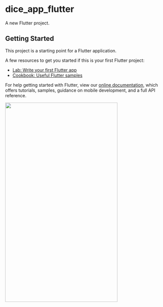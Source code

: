 # dice_app_flutter

A new Flutter project.

## Getting Started

This project is a starting point for a Flutter application.

A few resources to get you started if this is your first Flutter project:

- [Lab: Write your first Flutter app](https://flutter.dev/docs/get-started/codelab)
- [Cookbook: Useful Flutter samples](https://flutter.dev/docs/cookbook)

For help getting started with Flutter, view our
[online documentation](https://flutter.dev/docs), which offers tutorials,
samples, guidance on mobile development, and a full API reference.

<!-- ![Simulator Screen Shot - iPhone 12 Pro Max - 2021-07-07 at 18 15 39](https://user-images.githubusercontent.com/55010518/124761397-6253c680-df4f-11eb-9c23-b26fc1f22643.png) -->

<img src="https://user-images.githubusercontent.com/55010518/124761397-6253c680-df4f-11eb-9c23-b26fc1f22643.png" width="360" height="640">

